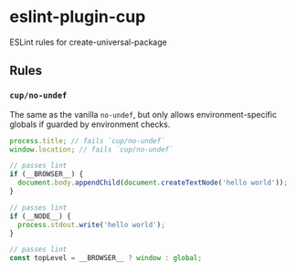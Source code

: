# eslint-plugin-cup

ESLint rules for create-universal-package

## Rules

### `cup/no-undef`

The same as the vanilla `no-undef`, but only allows environment-specific globals if guarded by environment checks.

```js
process.title; // fails `cup/no-undef`
window.location; // fails `cup/no-undef`

// passes lint
if (__BROWSER__) {
  document.body.appendChild(document.createTextNode('hello world'));
}

// passes lint
if (__NODE__) {
  process.stdout.write('hello world');
}

// passes lint
const topLevel = __BROWSER__ ? window : global;
```
